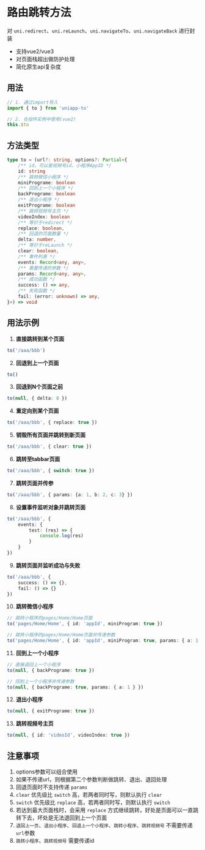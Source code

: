 # 路由跳转方法

对 `uni.redirect`、`uni.reLaunch`、`uni.navigateTo`、`uni.navigateBack` 进行封装

- 支持vue2/vue3
- 对页面栈超出做防护处理
- 简化原生api复杂度

## 用法
```ts
// 1. 通过import导入
import { to } from 'uniapp-to'

// 2. 在组件实例中使用(vue2)
this.$to
```

## 方法类型
```ts
type to = (url?: string, options?: Partial<{
    /** id，可以是视频号id、小程序AppID */
    id: string
    /** 跳转微信小程序 */
    miniPrograme: boolean
    /** 回到上一个小程序 */
    backPrograme: boolean
    /** 退出小程序 */
    exitPrograme: boolean
    /** 跳转视频号主页 */
    videoIndex: boolean
    /** 等价于redirect */
    replace: boolean,
    /** 回退的页面数量 */
    delta: number,
    /** 等价于reLaunch */
    clear: boolean,
    /** 事件列表 */
    events: Record<any, any>,
    /** 需要传递的参数 */
    params: Record<any, any>,
    /** 成功函数 */
    success: () => any,
    /** 失败函数 */
    fail: (error: unknown) => any,
}>) => void
```

## 用法示例

1. **直接跳转到某个页面**
```ts
to('/aaa/bbb')
```

2. **回退到上一个页面**
```ts
to()
```

3. **回退到N个页面之前**
```ts
to(null, { delta: 8 })
```

4. **重定向到某个页面**
```ts
to('/aaa/bbb', { replace: true })
```

5. **销毁所有页面并跳转到新页面**
```ts
to('/aaa/bbb', { clear: true })
```

6. **跳转至tabbar页面**
```ts
to('/aaa/bbb', { switch: true })
```

7. **跳转页面并传参**
```ts
to('/aaa/bbb', { params: {a: 1, b: 2, c: 3} })
```

8. **设置事件监听对象并跳转页面**
```ts
to('/aaa/bbb', {
    events: {
        test: (res) => {
            console.log(res)
        }
    }
})
```

9. **跳转页面并监听成功与失败**
```ts
to('/aaa/bbb', {
    success: () => {},
    fail: () => {}
})
```

10. **跳转微信小程序**
```ts
// 跳转小程序的pages/Home/Home页面
to('pages/Home/Home', { id: 'appId', miniProgram: true })

// 跳转小程序的pages/Home/Home页面并传递参数
to('pages/Home/Home', { id: 'appId', miniProgram: true, params: { a: 1 } })
```

11. **回到上一个小程序**
```ts
// 直接退回上一个小程序
to(null, { backPrograme: true })

// 回到上一个小程序并传递参数
to(null, { backPrograme: true, params: { a: 1 } })
```

12. **退出小程序**
```ts
to(null, { exitPrograme: true })
```

13. **跳转视频号主页**
```ts
to(null, { id: 'videoId', videoIndex: true })
```


## 注意事项

1. options参数可以组合使用
2. 如果不传递url，则根据第二个参数判断做跳转、退出、退回处理
3. 回退页面时不支持传递 `params` 
4. `clear` 优先级比 `switch` 高，若两者同时写，则默认执行 `clear`
5. `switch` 优先级比 `replace` 高，若两者同时写，则默认执行 `switch`
6. 若达到最大页面栈时，会采用 `replace` 方式继续跳转，好处是页面可以一直跳转下去，坏处是无法退回到上一个页面
7. `退回上一页`、`退出小程序`、`回退上一个小程序`、`跳转小程序`、`跳转视频号` 不需要传递`url`参数
8. `跳转小程序`、`跳转视频号` 需要传递id